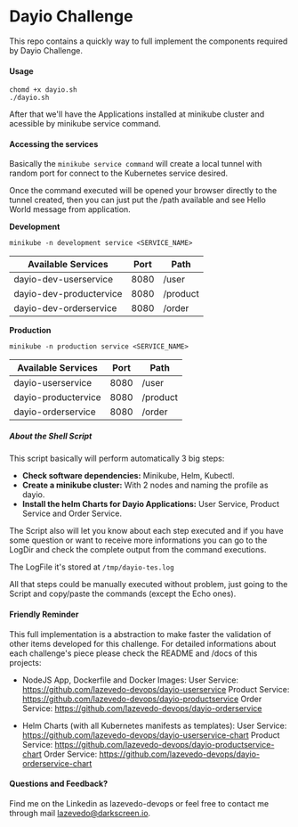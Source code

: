 # Dayio Challenge

This repo contains a quickly way to full implement the components required by Dayio Challenge.

#### Usage

```code
chomd +x dayio.sh
./dayio.sh
```

After that we'll have the Applications installed at minikube cluster and acessible by minikube service command.

#### Accessing the services

Basically the ```minikube service command``` will create a local tunnel with random port for connect to the Kubernetes service desired.

Once the command executed will be opened your browser directly to the tunnel created, then you can just put the /path available and see Hello World message from application. 

**Development**

```code
minikube -n development service <SERVICE_NAME>
```

|Available Services|Port|Path|
|---|---|---|
|dayio-dev-userservice|8080|/user|
|dayio-dev-productervice|8080|/product|
|dayio-dev-orderservice|8080|/order|

**Production**

```code
minikube -n production service <SERVICE_NAME>
```

|Available Services|Port|Path|
|---|---|---|
|dayio-userservice|8080|/user|
|dayio-productervice|8080|/product|
|dayio-orderservice|8080|/order|

##### About the Shell Script

This script basically will perform automatically 3 big steps:

* **Check software dependencies:** Minikube, Helm, Kubectl. 
* **Create a minikube cluster:** With 2 nodes and naming the profile as dayio.
* **Install the helm Charts for Dayio Applications:** User Service, Product Service and Order Service.

The Script also will let you know about each step executed and if you have some question or want to receive more informations you can go to the LogDir and check the complete output from the command executions.

The LogFile it's stored at ```/tmp/dayio-tes.log```

All that steps could be manually executed without problem, just going to the Script and copy/paste the commands (except the Echo ones).

#### Friendly Reminder

This full implementation is a abstraction to make faster the validation of other items developed for this challenge.
For detailed informations about each challenge's piece please check the README and /docs of this projects:

- NodeJS App, Dockerfile and Docker Images:
User Service: https://github.com/lazevedo-devops/dayio-userservice
Product Service: https://github.com/lazevedo-devops/dayio-productservice
Order Service: https://github.com/lazevedo-devops/dayio-orderservice

- Helm Charts (with all Kubernetes manifests as templates):
User Service: https://github.com/lazevedo-devops/dayio-userservice-chart
Product Service: https://github.com/lazevedo-devops/dayio-productservice-chart
Order Service: https://github.com/lazevedo-devops/dayio-orderservice-chart


#### Questions and Feedback?

Find me on the Linkedin as lazevedo-devops or feel free to contact me through mail lazevedo@darkscreen.io.
